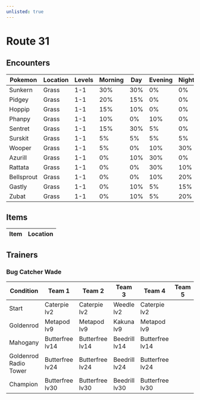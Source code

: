 ```yaml
---
unlisted: true
---
```

# Route 31

## Encounters
| Pokemon | Location | Levels | Morning | Day | Evening | Night |
|---|---|---|---|---|---|---|
| Sunkern | Grass | 1-1 | 30% | 30% | 0% | 0% |
| Pidgey | Grass | 1-1 | 20% | 15% | 0% | 0% |
| Hoppip | Grass | 1-1 | 15% | 10% | 0% | 0% |
| Phanpy | Grass | 1-1 | 10% | 0% | 10% | 0% |
| Sentret | Grass | 1-1 | 15% | 30% | 5% | 0% |
| Surskit | Grass | 1-1 | 5% | 5% | 5% | 5% |
| Wooper | Grass | 1-1 | 5% | 0% | 10% | 30% |
| Azurill | Grass | 1-1 | 0% | 10% | 30% | 0% |
| Rattata | Grass | 1-1 | 0% | 0% | 30% | 10% |
| Bellsprout | Grass | 1-1 | 0% | 0% | 10% | 20% |
| Gastly | Grass | 1-1 | 0% | 10% | 5% | 15% |
| Zubat | Grass | 1-1 | 0% | 10% | 5% | 20% |

## Items
| Item | Location |
|---|---|

## Trainers
### Bug Catcher Wade
| Condition | Team 1 | Team 2 | Team 3 | Team 4 | Team 5 | Team 6 |
|---|---|---|---|---|---|---|
| Start | Caterpie lv2 | Caterpie lv2 | Weedle lv2 | Caterpie lv2 | | |
| Goldenrod | Metapod lv9 | Metapod lv9 | Kakuna lv9 | Metapod lv9 | | |
| Mahogany | Butterfree lv14 | Butterfree lv14 | Beedrill lv14 | Butterfree lv14 | | |
| Goldenrod Radio Tower | Butterfree lv24 | Butterfree lv24 | Beedrill lv24 | Butterfree lv24 | | |
| Champion | Butterfree lv30 | Butterfree lv30 | Beedrill lv30 | Butterfree lv30 | | |
